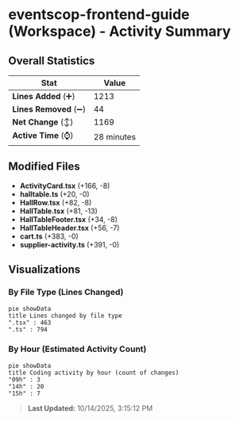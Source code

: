 # eventscop-frontend-guide (Workspace) - Activity Summary 

## Overall Statistics

| Stat                   | Value                                                             |
| ---------------------- | ----------------------------------------------------------------- |
| **Lines Added** (➕)   | 1213                                          |
| **Lines Removed** (➖) | 44                                        |
| **Net Change** (↕)    | 1169                |
| **Active Time** (⌚)   | 28 minutes |


## Modified Files
- **ActivityCard.tsx** (+166, -8)
- **halltable.ts** (+20, -0)
- **HallRow.tsx** (+82, -8)
- **HallTable.tsx** (+81, -13)
- **HallTableFooter.tsx** (+34, -8)
- **HallTableHeader.tsx** (+56, -7)
- **cart.ts** (+383, -0)
- **supplier-activity.ts** (+391, -0)

## Visualizations

### By File Type (Lines Changed)

```mermaid
pie showData
title Lines changed by file type
".tsx" : 463
".ts" : 794
```

### By Hour (Estimated Activity Count)

```mermaid
pie showData
title Coding activity by hour (count of changes)
"09h" : 3
"14h" : 20
"15h" : 7
```


> **Last Updated:** 10/14/2025, 3:15:12 PM